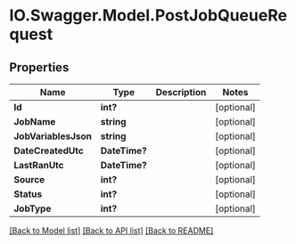 # IO.Swagger.Model.PostJobQueueRequest
## Properties

Name | Type | Description | Notes
------------ | ------------- | ------------- | -------------
**Id** | **int?** |  | [optional] 
**JobName** | **string** |  | [optional] 
**JobVariablesJson** | **string** |  | [optional] 
**DateCreatedUtc** | **DateTime?** |  | [optional] 
**LastRanUtc** | **DateTime?** |  | [optional] 
**Source** | **int?** |  | [optional] 
**Status** | **int?** |  | [optional] 
**JobType** | **int?** |  | [optional] 

[[Back to Model list]](../README.md#documentation-for-models) [[Back to API list]](../README.md#documentation-for-api-endpoints) [[Back to README]](../README.md)

